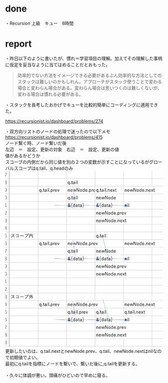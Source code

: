# done
・Recursion 上級　キュー　8時間</br>

# report

・昨日以下のように書いたが、慣れ＝学習項目の理解。加えてその理解した事柄に仮定を妥当なように当てはめることだとおもった。</br>
>効率的でない方法をイメージできる必要があるぶん効率的な方法としてのスタックは難しいのかもしれん。アプローチがスタック使うことで変わる場合と変わらん場合がある。変わらん場合は思いつくのは難しくないが、変わる場合は慣れる必要がある。</br>

・スタックを長考したおかげでキューを比較的簡単にコーディングに適用できた。</br>

https://recursionist.io/dashboard/problems/274</br>

・双方向リストのノードの処理で迷ったので以下メモ　</br>
https://recursionist.io/dashboard/problems/415</br>
ノード繋ぐ時、ノード繋いだ後</br>
左辺　＝　設定、更新の対象　右辺　＝　設定、更新の値</br>
値があるかどうか</br>
スコープの内側だから同じ値を別の２つの変数が示すことになっているがグローバルスコープはq.tail、q.headのみ</br>
![Alt text](image.png)
更新したいのは、q.tail.nextとnewNode.prev、q.tail、newNode.nextはnilなので初期値でよい。</br>
最初にq.tailを指標にノードを繋いで、繋いだ後に,q.tailを更新する。</br>
</br>
・久々に体調が悪い。頭痛がひどいので早めに寝る。</br>